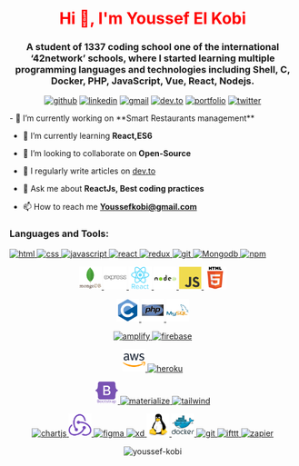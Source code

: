 <h1 align="center" style="color: red" >Hi 👋, I'm Youssef El Kobi</h1>
<h3 align="center">A student of 1337 coding school one of the international ‘42network’ schools, where I started learning multiple programming languages and technologies including Shell, C, Docker, PHP, JavaScript, Vue, React, Nodejs.</h3>

<p dir="auto" align="center">
    <a href="https://github.com/Youssef-kobi"><img src="https://camo.githubusercontent.com/503ebdcea35758fab52b522b6286fc3665be9ac371a3275cd79ee047a8b45627/68747470733a2f2f696d672e736869656c64732e696f2f62616467652f4769744875622d3030303030303f7374796c653d666f722d7468652d6261646765266c6f676f3d476974487562266c6f676f436f6c6f723d7768697465" alt="github" data-canonical-src="https://img.shields.io/badge/GitHub-000000?style=for-the-badge&amp;logo=GitHub&amp;logoColor=white" style="max-width: 100%;"></a> <a href="https://www.linkedin.com/in/youssef-el-kobi-7b5010211" rel="nofollow"><img src="https://camo.githubusercontent.com/269037ff67eb4a9774f2f9462aca436e5a09e80ccf6991702ccfd37eb773f8a4/68747470733a2f2f696d672e736869656c64732e696f2f62616467652f4c696e6b6564696e2d3065373661383f7374796c653d666f722d7468652d6261646765266c6f676f3d4c696e6b6564696e266c6f676f436f6c6f723d7768697465" alt="linkedin" data-canonical-src="https://img.shields.io/badge/Linkedin-0e76a8?style=for-the-badge&amp;logo=Linkedin&amp;logoColor=white" style="max-width: 100%;"></a> <a href="mailto:youssefkobi@gmail.com"><img src="https://camo.githubusercontent.com/ea8fe6f5315428a5d9f88080c26968425b7f69860d897aa58078f50d9bfb033b/68747470733a2f2f696d672e736869656c64732e696f2f62616467652f476d61696c2d6666303030303f7374796c653d666f722d7468652d6261646765266c6f676f3d476d61696c266c6f676f436f6c6f723d7768697465" alt="gmail" data-canonical-src="https://img.shields.io/badge/Gmail-ff0000?style=for-the-badge&amp;logo=Gmail&amp;logoColor=white" style="max-width: 100%;"></a> <a href="https://dev.to/youssefkobi" rel="nofollow"><img src="https://camo.githubusercontent.com/2260d096940ea9244c51ac47a7079d4b9d1e60c7df7da17e7df7806b73193865/68747470733a2f2f696d672e736869656c64732e696f2f62616467652f4465762e746f2d3030303030303f7374796c653d666f722d7468652d6261646765266c6f676f3d4465762e746f266c6f676f436f6c6f723d7768697465" alt="dev.to" data-canonical-src="https://img.shields.io/badge/Dev.to-000000?style=for-the-badge&amp;logo=Dev.to&amp;logoColor=white" style="max-width: 100%;"></a> <a href="https://vercel.app/" rel="nofollow"><img src="https://camo.githubusercontent.com/11ebe63f854a19e9867bac1827ab118590ceb215581e4d4f29776278d089b76b/68747470733a2f2f696d672e736869656c64732e696f2f62616467652f506f7274666f6c696f2d3464316137663f7374796c653d666f722d7468652d6261646765266c6f676f3d506f7274666f6c696f266c6f676f436f6c6f723d7768697465" alt="portfolio" data-canonical-src="https://img.shields.io/badge/Portfolio-4d1a7f?style=for-the-badge&amp;logo=Portfolio&amp;logoColor=white" style="max-width: 100%;"></a> <a href="https://twitter.com/YoussefElKobi" rel="nofollow"><img src="https://camo.githubusercontent.com/d4a206297cb79f1e660b8c739f0922b9e9ed6172e97f1aedf5c17d320f46afa5/68747470733a2f2f696d672e736869656c64732e696f2f62616467652f547769747465722d3144413146323f7374796c653d666f722d7468652d6261646765266c6f676f3d54776974746572266c6f676f436f6c6f723d7768697465" alt="twitter" data-canonical-src="https://img.shields.io/badge/Twitter-1DA1F2?style=for-the-badge&amp;logo=Twitter&amp;logoColor=white" style="max-width: 100%;"></a></p>
- 🔭 I’m currently working on **Smart Restaurants management**

- 🌱 I’m currently learning **React,ES6**

- 👯 I’m looking to collaborate on **Open-Source**

- 📝 I regularly write articles on [dev.to](dev.to)

- 💬 Ask me about **ReactJs, Best coding practices**

- 📫 How to reach me **Youssefkobi@gmail.com**

<h3 align="left">Languages and Tools:</h3>
<p dir="auto">
    <a target="_blank" rel="noopener noreferrer nofollow" href="https://camo.githubusercontent.com/18fdfe68e14045b5a8b154d5d1a4a1e7d505664ec9399268d174fa05569a2519/68747470733a2f2f696d672e736869656c64732e696f2f62616467652f48746d6c2d7265643f7374796c653d666f722d7468652d6261646765266c6f676f3d48746d6c35266c6f676f436f6c6f723d7768697465"><img src="https://camo.githubusercontent.com/18fdfe68e14045b5a8b154d5d1a4a1e7d505664ec9399268d174fa05569a2519/68747470733a2f2f696d672e736869656c64732e696f2f62616467652f48746d6c2d7265643f7374796c653d666f722d7468652d6261646765266c6f676f3d48746d6c35266c6f676f436f6c6f723d7768697465" alt="html" data-canonical-src="https://img.shields.io/badge/Html-red?style=for-the-badge&amp;logo=Html5&amp;logoColor=white" style="max-width: 100%;">
    </a>
    <a target="_blank" rel="noopener noreferrer nofollow" href="https://camo.githubusercontent.com/b68c4095ed197fa875706c8fb5f70131a112cd62be1018c41cf153eb627cd6dc/68747470733a2f2f696d672e736869656c64732e696f2f62616467652f4373732d626c75653f7374796c653d666f722d7468652d6261646765266c6f676f3d43737333266c6f676f436f6c6f723d7768697465"><img src="https://camo.githubusercontent.com/b68c4095ed197fa875706c8fb5f70131a112cd62be1018c41cf153eb627cd6dc/68747470733a2f2f696d672e736869656c64732e696f2f62616467652f4373732d626c75653f7374796c653d666f722d7468652d6261646765266c6f676f3d43737333266c6f676f436f6c6f723d7768697465" alt="css" data-canonical-src="https://img.shields.io/badge/Css-blue?style=for-the-badge&amp;logo=Css3&amp;logoColor=white" style="max-width: 100%;">
    </a>
    <a target="_blank" rel="noopener noreferrer nofollow" href="https://camo.githubusercontent.com/7c69ef6dbda142ac96462724bb207a2c335b8bc9845fe14130d7ba4336f8fe7d/68747470733a2f2f696d672e736869656c64732e696f2f62616467652f4a6176617363726970742d79656c6c6f773f7374796c653d666f722d7468652d6261646765266c6f676f3d4a617661736372697074266c6f676f436f6c6f723d626c61636b"><img src="https://camo.githubusercontent.com/7c69ef6dbda142ac96462724bb207a2c335b8bc9845fe14130d7ba4336f8fe7d/68747470733a2f2f696d672e736869656c64732e696f2f62616467652f4a6176617363726970742d79656c6c6f773f7374796c653d666f722d7468652d6261646765266c6f676f3d4a617661736372697074266c6f676f436f6c6f723d626c61636b" alt="javascript" data-canonical-src="https://img.shields.io/badge/Javascript-yellow?style=for-the-badge&amp;logo=Javascript&amp;logoColor=black" style="max-width: 100%;">
    </a>
    <a target="_blank" rel="noopener noreferrer nofollow" href="https://camo.githubusercontent.com/a89d5992a1885a1fe4e73a0f2fb087a3286acd489f2b6f5dd6382319396ebe0d/68747470733a2f2f696d672e736869656c64732e696f2f62616467652f52656163742d626c75653f7374796c653d666f722d7468652d6261646765266c6f676f3d5265616374266c6f676f436f6c6f723d7768697465"><img src="https://camo.githubusercontent.com/a89d5992a1885a1fe4e73a0f2fb087a3286acd489f2b6f5dd6382319396ebe0d/68747470733a2f2f696d672e736869656c64732e696f2f62616467652f52656163742d626c75653f7374796c653d666f722d7468652d6261646765266c6f676f3d5265616374266c6f676f436f6c6f723d7768697465" alt="react" data-canonical-src="https://img.shields.io/badge/React-blue?style=for-the-badge&amp;logo=React&amp;logoColor=white" style="max-width: 100%;">
    </a>
    <a target="_blank" rel="noopener noreferrer nofollow" href="https://camo.githubusercontent.com/566c8875a5c41f25e5597d5631e82410f318aa9bb1bf6fa505d6c13c4777f117/68747470733a2f2f696d672e736869656c64732e696f2f62616467652f52656475782d707572706c653f7374796c653d666f722d7468652d6261646765266c6f676f3d5265647578266c6f676f436f6c6f723d7768697465"><img src="https://camo.githubusercontent.com/566c8875a5c41f25e5597d5631e82410f318aa9bb1bf6fa505d6c13c4777f117/68747470733a2f2f696d672e736869656c64732e696f2f62616467652f52656475782d707572706c653f7374796c653d666f722d7468652d6261646765266c6f676f3d5265647578266c6f676f436f6c6f723d7768697465" alt="redux" data-canonical-src="https://img.shields.io/badge/Redux-purple?style=for-the-badge&amp;logo=Redux&amp;logoColor=white" style="max-width: 100%;">
    </a>
    <a target="_blank" rel="noopener noreferrer nofollow" href="https://camo.githubusercontent.com/b003bacfca02d3dba9d9d809813d4cb9cde966230e3a7a95b59ebe55cf56bbca/68747470733a2f2f696d672e736869656c64732e696f2f62616467652f4769742d7265643f7374796c653d666f722d7468652d6261646765266c6f676f3d476974266c6f676f436f6c6f723d7768697465"><img src="https://camo.githubusercontent.com/b003bacfca02d3dba9d9d809813d4cb9cde966230e3a7a95b59ebe55cf56bbca/68747470733a2f2f696d672e736869656c64732e696f2f62616467652f4769742d7265643f7374796c653d666f722d7468652d6261646765266c6f676f3d476974266c6f676f436f6c6f723d7768697465" alt="git" data-canonical-src="https://img.shields.io/badge/Git-red?style=for-the-badge&amp;logo=Git&amp;logoColor=white" style="max-width: 100%;">
    </a>
    </a>
    <a target="_blank" rel="noopener noreferrer nofollow" href="https://camo.githubusercontent.com/ed5a4861cc7afb715310d43d3a23aa02b16d919d968cea8390ac8e2ac8e3c81b/68747470733a2f2f696d672e736869656c64732e696f2f62616467652f426f6f7473747261702d707572706c653f7374796c653d666f722d7468652d6261646765266c6f676f3d426f6f747374726170266c6f676f436f6c6f723d7768697465"><img src="https://camo.githubusercontent.com/ed5a4861cc7afb715310d43d3a23aa02b16d919d968cea8390ac8e2ac8e3c81b/68747470733a2f2f696d672e736869656c64732e696f2f62616467652f426f6f7473747261702d707572706c653f7374796c653d666f722d7468652d6261646765266c6f676f3d426f6f747374726170266c6f676f436f6c6f723d7768697465" alt="Mongodb" data-canonical-src="https://img.shields.io/badge/mongodb-0e76a8?style=for-the-badge&logo=mongodb&logoColor=white" style="max-width: 100%;">
    </a>
    <a target="_blank" rel="noopener noreferrer nofollow" href="https://camo.githubusercontent.com/2f350ffe9ec0d194ce1358c13665192de1a0eca41d701e1dccb8d464cadd4132/68747470733a2f2f696d672e736869656c64732e696f2f62616467652f4e706d2d7265643f7374796c653d666f722d7468652d6261646765266c6f676f3d4e706d266c6f676f436f6c6f723d7768697465"><img src="https://camo.githubusercontent.com/2f350ffe9ec0d194ce1358c13665192de1a0eca41d701e1dccb8d464cadd4132/68747470733a2f2f696d672e736869656c64732e696f2f62616467652f4e706d2d7265643f7374796c653d666f722d7468652d6261646765266c6f676f3d4e706d266c6f676f436f6c6f723d7768697465" alt="npm" data-canonical-src="https://img.shields.io/badge/Npm-red?style=for-the-badge&amp;logo=Npm&amp;logoColor=white" style="max-width: 100%;">
    </a>
</p>

<p align="center">
    <a href="https://www.mongodb.com/" target="_blank" rel="noreferrer"> <img src="https://raw.githubusercontent.com/devicons/devicon/master/icons/mongodb/mongodb-original-wordmark.svg" alt="mongodb" width="40" height="40"/> </a>
    <a href="https://expressjs.com" target="_blank" rel="noreferrer"> <img src="https://raw.githubusercontent.com/devicons/devicon/master/icons/express/express-original-wordmark.svg" alt="express" width="40" height="40"/> </a>
    <a href="https://reactjs.org/" target="_blank" rel="noreferrer"> <img src="https://raw.githubusercontent.com/devicons/devicon/master/icons/react/react-original-wordmark.svg" alt="react" width="40" height="40"/> </a>
    <a href="https://nodejs.org" target="_blank" rel="noreferrer"> <img src="https://raw.githubusercontent.com/devicons/devicon/master/icons/nodejs/nodejs-original-wordmark.svg" alt="nodejs" width="40" height="40"/> </a>
    <a href="https://developer.mozilla.org/en-US/docs/Web/JavaScript" target="_blank" rel="noreferrer"> <img src="https://raw.githubusercontent.com/devicons/devicon/master/icons/javascript/javascript-original.svg" alt="javascript" width="40" height="40"/> </a>
     <a href="https://www.w3.org/html/" target="_blank" rel="noreferrer"> <img src="https://raw.githubusercontent.com/devicons/devicon/master/icons/html5/html5-original-wordmark.svg" alt="html5" width="40" height="40"/> </a>
</p>
<p align="center">
    <a href="https://www.cprogramming.com/" target="_blank" rel="noreferrer"> <img src="https://raw.githubusercontent.com/devicons/devicon/master/icons/c/c-original.svg" alt="c" width="40" height="40"/> </a>
 <a href="https://www.php.net" target="_blank" rel="noreferrer"> <img src="https://raw.githubusercontent.com/devicons/devicon/master/icons/php/php-original.svg" alt="php" width="40" height="40"/> </a>
 <a href="https://www.mysql.com/" target="_blank" rel="noreferrer"> <img src="https://raw.githubusercontent.com/devicons/devicon/master/icons/mysql/mysql-original-wordmark.svg" alt="mysql" width="40" height="40"/> </a> 

     
</p>
<p align="center">
    <a href="https://aws.amazon.com/amplify/" target="_blank" rel="noreferrer"> <img src="https://docs.amplify.aws/assets/logo-dark.svg" alt="amplify" width="40" height="40"/> </a>
     <a href="https://firebase.google.com/" target="_blank" rel="noreferrer"> <img src="https://www.vectorlogo.zone/logos/firebase/firebase-icon.svg" alt="firebase" width="40" height="40"/> </a>
</p>
<p align="center">
    <a href="https://aws.amazon.com" target="_blank" rel="noreferrer"> <img src="https://raw.githubusercontent.com/devicons/devicon/master/icons/amazonwebservices/amazonwebservices-original-wordmark.svg" alt="aws" width="40" height="40"/> </a>
    <a href="https://heroku.com" target="_blank" rel="noreferrer"> <img src="https://www.vectorlogo.zone/logos/heroku/heroku-icon.svg" alt="heroku" width="40" height="40"/> </a>
</p>
<p align="center">  
    <a href="https://getbootstrap.com" target="_blank" rel="noreferrer"> <img src="https://raw.githubusercontent.com/devicons/devicon/master/icons/bootstrap/bootstrap-plain-wordmark.svg" alt="bootstrap" width="40" height="40"/> </a> 
     <a href="https://materializecss.com/" target="_blank" rel="noreferrer"> <img src="https://raw.githubusercontent.com/prplx/svg-logos/5585531d45d294869c4eaab4d7cf2e9c167710a9/svg/materialize.svg" alt="materialize" width="40" height="40"/> </a>
     <a href="https://tailwindcss.com/" target="_blank" rel="noreferrer"> <img src="https://www.vectorlogo.zone/logos/tailwindcss/tailwindcss-icon.svg" alt="tailwind" width="40" height="40"/> </a>
</p>
<p align="center"> 
    <a href="https://www.chartjs.org" target="_blank" rel="noreferrer"> <img src="https://www.chartjs.org/media/logo-title.svg" alt="chartjs" width="40" height="40"/> </a>
    <a href="https://redux.js.org" target="_blank" rel="noreferrer"> <img src="https://raw.githubusercontent.com/devicons/devicon/master/icons/redux/redux-original.svg" alt="redux" width="40" height="40"/> </a>
       <a href="https://www.figma.com/" target="_blank" rel="noreferrer"> <img src="https://www.vectorlogo.zone/logos/figma/figma-icon.svg" alt="figma" width="40" height="40"/> </a> 
    <a href="https://www.adobe.com/products/xd.html" target="_blank" rel="noreferrer"> <img src="https://cdn.worldvectorlogo.com/logos/adobe-xd.svg" alt="xd" width="40" height="40"/> </a>
     <a href="https://www.linux.org/" target="_blank" rel="noreferrer"> <img src="https://raw.githubusercontent.com/devicons/devicon/master/icons/linux/linux-original.svg" alt="linux" width="40" height="40"/> </a> 
    <a href="https://www.docker.com/" target="_blank" rel="noreferrer"> <img src="https://raw.githubusercontent.com/devicons/devicon/master/icons/docker/docker-original-wordmark.svg" alt="docker" width="40" height="40"/> </a> 
    <a href="https://git-scm.com/" target="_blank" rel="noreferrer"> <img src="https://www.vectorlogo.zone/logos/git-scm/git-scm-icon.svg" alt="git" width="40" height="40"/> </a>
      <a href="https://ifttt.com/" target="_blank" rel="noreferrer"> <img src="https://www.vectorlogo.zone/logos/ifttt/ifttt-ar21.svg" alt="ifttt" width="40" height="40"/> </a> 
     <a href="https://zapier.com" target="_blank" rel="noreferrer"> <img src="https://www.vectorlogo.zone/logos/zapier/zapier-icon.svg" alt="zapier" width="40" height="40"/> </a> </p>
     
<p align="center" ><img align="center" src="https://github-readme-stats.vercel.app/api/top-langs?username=youssef-kobi&show_icons=true&locale=en&layout=compact" alt="youssef-kobi" /></p>
